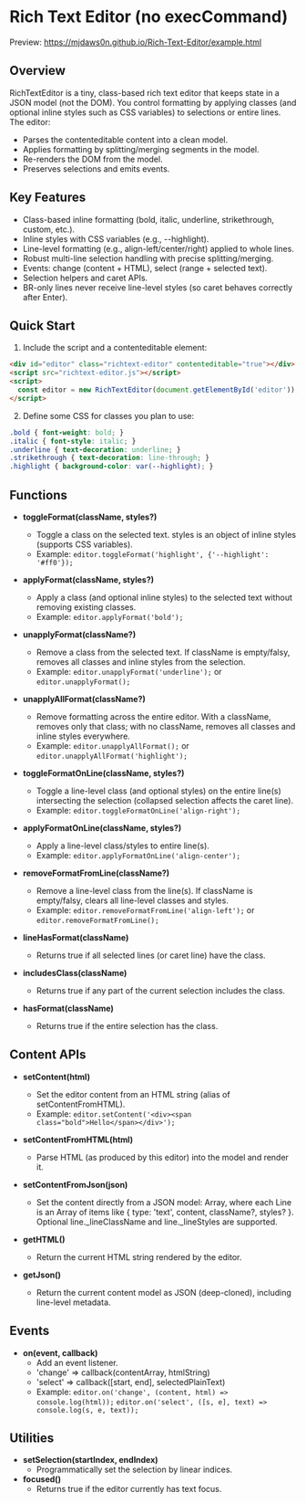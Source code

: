 Rich Text Editor (no execCommand)
=================================

Preview: https://mjdaws0n.github.io/Rich-Text-Editor/example.html

Overview
--------
RichTextEditor is a tiny, class-based rich text editor that keeps state in a JSON model (not the DOM). You control formatting by applying classes (and optional inline styles such as CSS variables) to selections or entire lines. The editor:
- Parses the contenteditable content into a clean model.
- Applies formatting by splitting/merging segments in the model.
- Re-renders the DOM from the model.
- Preserves selections and emits events.

Key Features
------------
- Class-based inline formatting (bold, italic, underline, strikethrough, custom, etc.).
- Inline styles with CSS variables (e.g., --highlight).
- Line-level formatting (e.g., align-left/center/right) applied to whole lines.
- Robust multi-line selection handling with precise splitting/merging.
- Events: change (content + HTML), select (range + selected text).
- Selection helpers and caret APIs.
- BR-only lines never receive line-level styles (so caret behaves correctly after Enter).

Quick Start
-----------
1) Include the script and a contenteditable element:
```html
<div id="editor" class="richtext-editor" contenteditable="true"></div>
<script src="richtext-editor.js"></script>
<script>
  const editor = new RichTextEditor(document.getElementById('editor'));
</script>
```

2) Define some CSS for classes you plan to use:
```css
.bold { font-weight: bold; }
.italic { font-style: italic; }
.underline { text-decoration: underline; }
.strikethrough { text-decoration: line-through; }
.highlight { background-color: var(--highlight); }
```

Functions
---------
- **toggleFormat(className, styles?)**
  - Toggle a class on the selected text. styles is an object of inline styles (supports CSS variables).
  - Example: `editor.toggleFormat('highlight', {'--highlight': '#ff0'});`

- **applyFormat(className, styles?)**
  - Apply a class (and optional inline styles) to the selected text without removing existing classes.
  - Example: `editor.applyFormat('bold');`

- **unapplyFormat(className?)**
  - Remove a class from the selected text. If className is empty/falsy, removes all classes and inline styles from the selection.
  - Example: `editor.unapplyFormat('underline');` or `editor.unapplyFormat();`

- **unapplyAllFormat(className?)**
  - Remove formatting across the entire editor. With a className, removes only that class; with no className, removes all classes and inline styles everywhere.
  - Example: `editor.unapplyAllFormat();` or `editor.unapplyAllFormat('highlight');`

- **toggleFormatOnLine(className, styles?)**
  - Toggle a line-level class (and optional styles) on the entire line(s) intersecting the selection (collapsed selection affects the caret line).
  - Example: `editor.toggleFormatOnLine('align-right');`

- **applyFormatOnLine(className, styles?)**
  - Apply a line-level class/styles to entire line(s).
  - Example: `editor.applyFormatOnLine('align-center');`

- **removeFormatFromLine(className?)**
  - Remove a line-level class from the line(s). If className is empty/falsy, clears all line-level classes and styles.
  - Example: `editor.removeFormatFromLine('align-left');` or `editor.removeFormatFromLine();`

- **lineHasFormat(className)**
  - Returns true if all selected lines (or caret line) have the class.

- **includesClass(className)**
  - Returns true if any part of the current selection includes the class.

- **hasFormat(className)**
  - Returns true if the entire selection has the class.

Content APIs
------------
- **setContent(html)**
  - Set the editor content from an HTML string (alias of setContentFromHTML).
  - Example: `editor.setContent('<div><span class="bold">Hello</span></div>');`

- **setContentFromHTML(html)**
  - Parse HTML (as produced by this editor) into the model and render it.

- **setContentFromJson(json)**
  - Set the content directly from a JSON model: Array<Line>, where each Line is an Array of items like { type: 'text', content, className?, styles? }. Optional line._lineClassName and line._lineStyles are supported.

- **getHTML()**
  - Return the current HTML string rendered by the editor.

- **getJson()**
  - Return the current content model as JSON (deep-cloned), including line-level metadata.

Events
------
- **on(event, callback)**
  - Add an event listener.
  - 'change' => callback(contentArray, htmlString)
  - 'select' => callback([start, end], selectedPlainText)
  - Example:
    `editor.on('change', (content, html) => console.log(html));`
    `editor.on('select', ([s, e], text) => console.log(s, e, text));`

Utilities
---------
- **setSelection(startIndex, endIndex)**
  - Programmatically set the selection by linear indices.
- **focused()**
  - Returns true if the editor currently has text focus.
